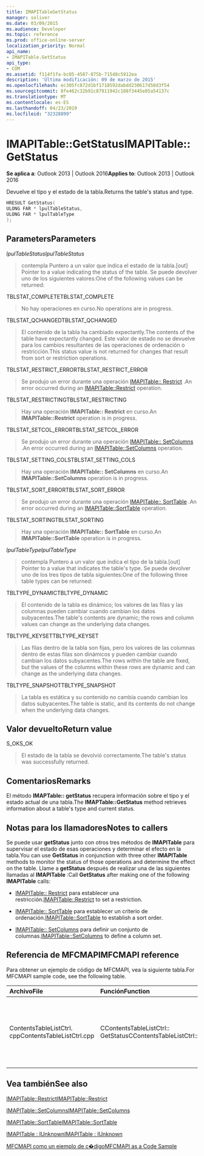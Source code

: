 ```yaml
---
title: IMAPITableGetStatus
manager: soliver
ms.date: 03/09/2015
ms.audience: Developer
ms.topic: reference
ms.prod: office-online-server
localization_priority: Normal
api_name:
- IMAPITable.GetStatus
api_type:
- COM
ms.assetid: f114f1fa-bc05-4587-875b-71548c5912ea
description: 'Última modificación: 09 de marzo de 2015'
ms.openlocfilehash: ec305fc872d1bf1718592dabdd230617d50d3f54
ms.sourcegitcommit: 8fe462c32b91c87911942c188f3445e85a54137c
ms.translationtype: MT
ms.contentlocale: es-ES
ms.lasthandoff: 04/23/2019
ms.locfileid: "32328899"
---
```

# <a name="imapitablegetstatus"></a><span data-ttu-id="8f07f-103">IMAPITable::GetStatus</span><span class="sxs-lookup"><span data-stu-id="8f07f-103">IMAPITable::GetStatus</span></span>

  
  
<span data-ttu-id="8f07f-104">**Se aplica a**: Outlook 2013 | Outlook 2016</span><span class="sxs-lookup"><span data-stu-id="8f07f-104">**Applies to**: Outlook 2013 | Outlook 2016</span></span> 
  
<span data-ttu-id="8f07f-105">Devuelve el tipo y el estado de la tabla.</span><span class="sxs-lookup"><span data-stu-id="8f07f-105">Returns the table's status and type.</span></span>
  
```cpp
HRESULT GetStatus(
ULONG FAR * lpulTableStatus,
ULONG FAR * lpulTableType
);
```

## <a name="parameters"></a><span data-ttu-id="8f07f-106">Parameters</span><span class="sxs-lookup"><span data-stu-id="8f07f-106">Parameters</span></span>

 <span data-ttu-id="8f07f-107">_lpulTableStatus_</span><span class="sxs-lookup"><span data-stu-id="8f07f-107">_lpulTableStatus_</span></span>
  
> <span data-ttu-id="8f07f-108">contempla Puntero a un valor que indica el estado de la tabla.</span><span class="sxs-lookup"><span data-stu-id="8f07f-108">[out] Pointer to a value indicating the status of the table.</span></span> <span data-ttu-id="8f07f-109">Se puede devolver uno de los siguientes valores:</span><span class="sxs-lookup"><span data-stu-id="8f07f-109">One of the following values can be returned:</span></span>
    
<span data-ttu-id="8f07f-110">TBLSTAT_COMPLETE</span><span class="sxs-lookup"><span data-stu-id="8f07f-110">TBLSTAT_COMPLETE</span></span> 
  
> <span data-ttu-id="8f07f-111">No hay operaciones en curso.</span><span class="sxs-lookup"><span data-stu-id="8f07f-111">No operations are in progress.</span></span>
    
<span data-ttu-id="8f07f-112">TBLSTAT_QCHANGED</span><span class="sxs-lookup"><span data-stu-id="8f07f-112">TBLSTAT_QCHANGED</span></span> 
  
> <span data-ttu-id="8f07f-113">El contenido de la tabla ha cambiado expectantly.</span><span class="sxs-lookup"><span data-stu-id="8f07f-113">The contents of the table have expectantly changed.</span></span> <span data-ttu-id="8f07f-114">Este valor de estado no se devuelve para los cambios resultantes de las operaciones de ordenación o restricción.</span><span class="sxs-lookup"><span data-stu-id="8f07f-114">This status value is not returned for changes that result from sort or restriction operations.</span></span>
    
<span data-ttu-id="8f07f-115">TBLSTAT_RESTRICT_ERROR</span><span class="sxs-lookup"><span data-stu-id="8f07f-115">TBLSTAT_RESTRICT_ERROR</span></span> 
  
> <span data-ttu-id="8f07f-116">Se produjo un error durante una operación [IMAPITable:: Restrict](imapitable-restrict.md) .</span><span class="sxs-lookup"><span data-stu-id="8f07f-116">An error occurred during an [IMAPITable::Restrict](imapitable-restrict.md) operation.</span></span> 
    
<span data-ttu-id="8f07f-117">TBLSTAT_RESTRICTING</span><span class="sxs-lookup"><span data-stu-id="8f07f-117">TBLSTAT_RESTRICTING</span></span> 
  
> <span data-ttu-id="8f07f-118">Hay una operación **IMAPITable:: Restrict** en curso.</span><span class="sxs-lookup"><span data-stu-id="8f07f-118">An **IMAPITable::Restrict** operation is in progress.</span></span> 
    
<span data-ttu-id="8f07f-119">TBLSTAT_SETCOL_ERROR</span><span class="sxs-lookup"><span data-stu-id="8f07f-119">TBLSTAT_SETCOL_ERROR</span></span> 
  
> <span data-ttu-id="8f07f-120">Se produjo un error durante una operación [IMAPITable:: SetColumns](imapitable-setcolumns.md) .</span><span class="sxs-lookup"><span data-stu-id="8f07f-120">An error occurred during an [IMAPITable::SetColumns](imapitable-setcolumns.md) operation.</span></span> 
    
<span data-ttu-id="8f07f-121">TBLSTAT_SETTING_COLS</span><span class="sxs-lookup"><span data-stu-id="8f07f-121">TBLSTAT_SETTING_COLS</span></span> 
  
> <span data-ttu-id="8f07f-122">Hay una operación **IMAPITable:: SetColumns** en curso.</span><span class="sxs-lookup"><span data-stu-id="8f07f-122">An **IMAPITable::SetColumns** operation is in progress.</span></span> 
    
<span data-ttu-id="8f07f-123">TBLSTAT_SORT_ERROR</span><span class="sxs-lookup"><span data-stu-id="8f07f-123">TBLSTAT_SORT_ERROR</span></span> 
  
> <span data-ttu-id="8f07f-124">Se produjo un error durante una operación [IMAPITable:: SortTable](imapitable-sorttable.md) .</span><span class="sxs-lookup"><span data-stu-id="8f07f-124">An error occurred during an [IMAPITable::SortTable](imapitable-sorttable.md) operation.</span></span> 
    
<span data-ttu-id="8f07f-125">TBLSTAT_SORTING</span><span class="sxs-lookup"><span data-stu-id="8f07f-125">TBLSTAT_SORTING</span></span> 
  
> <span data-ttu-id="8f07f-126">Hay una operación **IMAPITable:: SortTable** en curso.</span><span class="sxs-lookup"><span data-stu-id="8f07f-126">An **IMAPITable::SortTable** operation is in progress.</span></span> 
    
 <span data-ttu-id="8f07f-127">_lpulTableType_</span><span class="sxs-lookup"><span data-stu-id="8f07f-127">_lpulTableType_</span></span>
  
> <span data-ttu-id="8f07f-128">contempla Puntero a un valor que indica el tipo de la tabla.</span><span class="sxs-lookup"><span data-stu-id="8f07f-128">[out] Pointer to a value that indicates the table's type.</span></span> <span data-ttu-id="8f07f-129">Se puede devolver uno de los tres tipos de tabla siguientes:</span><span class="sxs-lookup"><span data-stu-id="8f07f-129">One of the following three table types can be returned:</span></span>
    
<span data-ttu-id="8f07f-130">TBLTYPE_DYNAMIC</span><span class="sxs-lookup"><span data-stu-id="8f07f-130">TBLTYPE_DYNAMIC</span></span> 
  
> <span data-ttu-id="8f07f-131">El contenido de la tabla es dinámico; los valores de las filas y las columnas pueden cambiar cuando cambian los datos subyacentes.</span><span class="sxs-lookup"><span data-stu-id="8f07f-131">The table's contents are dynamic; the rows and column values can change as the underlying data changes.</span></span>
    
<span data-ttu-id="8f07f-132">TBLTYPE_KEYSET</span><span class="sxs-lookup"><span data-stu-id="8f07f-132">TBLTYPE_KEYSET</span></span> 
  
> <span data-ttu-id="8f07f-133">Las filas dentro de la tabla son fijas, pero los valores de las columnas dentro de estas filas son dinámicos y pueden cambiar cuando cambian los datos subyacentes.</span><span class="sxs-lookup"><span data-stu-id="8f07f-133">The rows within the table are fixed, but the values of the columns within these rows are dynamic and can change as the underlying data changes.</span></span>
    
<span data-ttu-id="8f07f-134">TBLTYPE_SNAPSHOT</span><span class="sxs-lookup"><span data-stu-id="8f07f-134">TBLTYPE_SNAPSHOT</span></span> 
  
> <span data-ttu-id="8f07f-135">La tabla es estática y su contenido no cambia cuando cambian los datos subyacentes.</span><span class="sxs-lookup"><span data-stu-id="8f07f-135">The table is static, and its contents do not change when the underlying data changes.</span></span>
    
## <a name="return-value"></a><span data-ttu-id="8f07f-136">Valor devuelto</span><span class="sxs-lookup"><span data-stu-id="8f07f-136">Return value</span></span>

<span data-ttu-id="8f07f-137">S_OK</span><span class="sxs-lookup"><span data-stu-id="8f07f-137">S_OK</span></span> 
  
> <span data-ttu-id="8f07f-138">El estado de la tabla se devolvió correctamente.</span><span class="sxs-lookup"><span data-stu-id="8f07f-138">The table's status was successfully returned.</span></span>
    
## <a name="remarks"></a><span data-ttu-id="8f07f-139">Comentarios</span><span class="sxs-lookup"><span data-stu-id="8f07f-139">Remarks</span></span>

<span data-ttu-id="8f07f-140">El método **IMAPTable:: getStatus** recupera información sobre el tipo y el estado actual de una tabla.</span><span class="sxs-lookup"><span data-stu-id="8f07f-140">The **IMAPTable::GetStatus** method retrieves information about a table's type and current status.</span></span> 
  
## <a name="notes-to-callers"></a><span data-ttu-id="8f07f-141">Notas para los llamadores</span><span class="sxs-lookup"><span data-stu-id="8f07f-141">Notes to callers</span></span>

<span data-ttu-id="8f07f-142">Se puede usar **getStatus** junto con otros tres métodos de **IMAPITable** para supervisar el estado de esas operaciones y determinar el efecto en la tabla.</span><span class="sxs-lookup"><span data-stu-id="8f07f-142">You can use **GetStatus** in conjunction with three other **IMAPITable** methods to monitor the status of those operations and determine the effect on the table.</span></span> <span data-ttu-id="8f07f-143">Llame a **getStatus** después de realizar una de las siguientes llamadas al **IMAPITable** :</span><span class="sxs-lookup"><span data-stu-id="8f07f-143">Call **GetStatus** after making one of the following **IMAPITable** calls:</span></span> 
  
- <span data-ttu-id="8f07f-144">[IMAPITable:: Restrict](imapitable-restrict.md) para establecer una restricción.</span><span class="sxs-lookup"><span data-stu-id="8f07f-144">[IMAPITable::Restrict](imapitable-restrict.md) to set a restriction.</span></span> 
    
- <span data-ttu-id="8f07f-145">[IMAPITable:: SortTable](imapitable-sorttable.md) para establecer un criterio de ordenación.</span><span class="sxs-lookup"><span data-stu-id="8f07f-145">[IMAPITable::SortTable](imapitable-sorttable.md) to establish a sort order.</span></span> 
    
- <span data-ttu-id="8f07f-146">[IMAPITable:: SetColumns](imapitable-setcolumns.md) para definir un conjunto de columnas.</span><span class="sxs-lookup"><span data-stu-id="8f07f-146">[IMAPITable::SetColumns](imapitable-setcolumns.md) to define a column set.</span></span> 
    
## <a name="mfcmapi-reference"></a><span data-ttu-id="8f07f-147">Referencia de MFCMAPI</span><span class="sxs-lookup"><span data-stu-id="8f07f-147">MFCMAPI reference</span></span>

<span data-ttu-id="8f07f-148">Para obtener un ejemplo de código de MFCMAPI, vea la siguiente tabla.</span><span class="sxs-lookup"><span data-stu-id="8f07f-148">For MFCMAPI sample code, see the following table.</span></span>
  
|<span data-ttu-id="8f07f-149">**Archivo**</span><span class="sxs-lookup"><span data-stu-id="8f07f-149">**File**</span></span>|<span data-ttu-id="8f07f-150">**Función**</span><span class="sxs-lookup"><span data-stu-id="8f07f-150">**Function**</span></span>|<span data-ttu-id="8f07f-151">**Comentario**</span><span class="sxs-lookup"><span data-stu-id="8f07f-151">**Comment**</span></span>|
|:-----|:-----|:-----|
|<span data-ttu-id="8f07f-152">ContentsTableListCtrl. cpp</span><span class="sxs-lookup"><span data-stu-id="8f07f-152">ContentsTableListCtrl.cpp</span></span>  <br/> |<span data-ttu-id="8f07f-153">CContentsTableListCtrl:: GetStatus</span><span class="sxs-lookup"><span data-stu-id="8f07f-153">CContentsTableListCtrl::GetStatus</span></span>  <br/> |<span data-ttu-id="8f07f-154">MFCMAPI usa el método **IMAPITable:: getStatus** para informar del estado de una tabla.</span><span class="sxs-lookup"><span data-stu-id="8f07f-154">MFCMAPI uses the **IMAPITable::GetStatus** method to report the status of a table.</span></span>  <br/> |
   
## <a name="see-also"></a><span data-ttu-id="8f07f-155">Vea también</span><span class="sxs-lookup"><span data-stu-id="8f07f-155">See also</span></span>



[<span data-ttu-id="8f07f-156">IMAPITable::Restrict</span><span class="sxs-lookup"><span data-stu-id="8f07f-156">IMAPITable::Restrict</span></span>](imapitable-restrict.md)
  
[<span data-ttu-id="8f07f-157">IMAPITable::SetColumns</span><span class="sxs-lookup"><span data-stu-id="8f07f-157">IMAPITable::SetColumns</span></span>](imapitable-setcolumns.md)
  
[<span data-ttu-id="8f07f-158">IMAPITable::SortTable</span><span class="sxs-lookup"><span data-stu-id="8f07f-158">IMAPITable::SortTable</span></span>](imapitable-sorttable.md)
  
[<span data-ttu-id="8f07f-159">IMAPITable : IUnknown</span><span class="sxs-lookup"><span data-stu-id="8f07f-159">IMAPITable : IUnknown</span></span>](imapitableiunknown.md)


[<span data-ttu-id="8f07f-160">MFCMAPI como un ejemplo de c�digo</span><span class="sxs-lookup"><span data-stu-id="8f07f-160">MFCMAPI as a Code Sample</span></span>](mfcmapi-as-a-code-sample.md)

